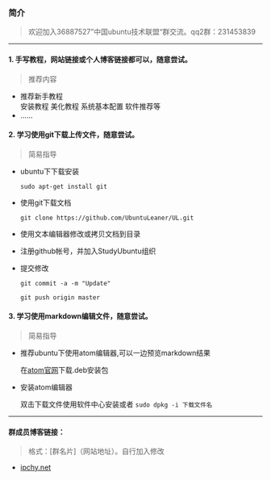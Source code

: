 ### 简介
>欢迎加入36887527”中国ubuntu技术联盟“群交流。qq2群：231453839

***
#### 1. 手写教程，网站链接或个人博客链接都可以，随意尝试。
> 推荐内容

* 推荐新手教程  
  安装教程 美化教程 系统基本配置 软件推荐等
* ......

#### 2. 学习使用git下载上传文件，随意尝试。
> 简易指导

* ubuntu下下载安装

  `
   sudo apt-get install git  
  `
* 使用git下载文档

  `
  git clone https://github.com/UbuntuLeaner/UL.git
  `
* 使用文本编辑器修改或拷贝文档到目录
* 注册github帐号，并加入StudyUbuntu组织
* 提交修改

  `
  git commit -a -m "Update"
  `

  `
  git push origin master
  `

#### 3. 学习使用markdown编辑文件，随意尝试。
> 简易指导

* 推荐ubuntu下使用atom编辑器,可以一边预览markdown结果

  在[atom官网](https://atom.io)下载.deb安装包
* 安装atom编辑器

  双击下载文件使用软件中心安装或者
  `
  sudo dpkg -i 下载文件名
  `
***
#### 群成员博客链接：
> 格式：[群名片]（网站地址）。自行加入修改

* [ipchy.net](http://ipchy.net)
